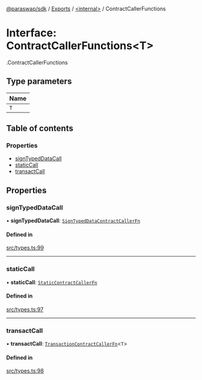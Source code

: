 [@paraswap/sdk](../README.md) / [Exports](../modules.md) / [<internal\>](../modules/internal_.md) / ContractCallerFunctions

# Interface: ContractCallerFunctions<T\>

[<internal>](../modules/internal_.md).ContractCallerFunctions

## Type parameters

| Name |
| :------ |
| `T` |

## Table of contents

### Properties

- [signTypedDataCall](internal_.ContractCallerFunctions.md#signtypeddatacall)
- [staticCall](internal_.ContractCallerFunctions.md#staticcall)
- [transactCall](internal_.ContractCallerFunctions.md#transactcall)

## Properties

### signTypedDataCall

• **signTypedDataCall**: [`SignTypedDataContractCallerFn`](../modules/internal_.md#signtypeddatacontractcallerfn)

#### Defined in

[src/types.ts:99](https://github.com/paraswap/paraswap-sdk/blob/chore/txParams_positiveSlippageToUser/src/types.ts#L99)

___

### staticCall

• **staticCall**: [`StaticContractCallerFn`](../modules/internal_.md#staticcontractcallerfn)

#### Defined in

[src/types.ts:97](https://github.com/paraswap/paraswap-sdk/blob/chore/txParams_positiveSlippageToUser/src/types.ts#L97)

___

### transactCall

• **transactCall**: [`TransactionContractCallerFn`](../modules/internal_.md#transactioncontractcallerfn)<`T`\>

#### Defined in

[src/types.ts:98](https://github.com/paraswap/paraswap-sdk/blob/chore/txParams_positiveSlippageToUser/src/types.ts#L98)
